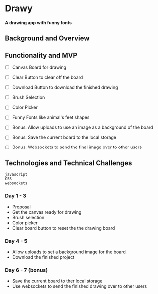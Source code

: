 # Drawy
#### A drawing app with funny fonts 


## Background and Overview
## Functionality and MVP
- [ ] Canvas Board for drawing
- [ ] Clear Button to clear off the board
- [ ] Download Button to download the finished drawing
- [ ] Brush Selection 
- [ ] Color Picker
- [ ] Funny Fonts like animal's feet shapes 
- [ ] Bonus: Allow uploads to use an image as a background of the board
- [ ] Bonus: Save the current board to the local storage
- [ ] Bonus: Websockets to send the final image over to other users


## Technologies and Technical Challenges
	javascript
	CSS
    websockets

### Day 1 - 3
* Proposal
* Get the canvas ready for drawing
* Brush selection
* Color picker
* Clear board button to reset the the drawing board


### Day 4 - 5
* Allow uploads to set a background image for the board
* Download the finished project

### Day 6 - 7 (bonus)
* Save the current board to ther local storage
* Use websockets to send the finished drawing over to other users 




